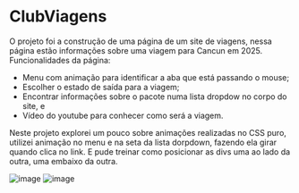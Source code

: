 # ClubViagens

O projeto foi a construção de uma página de um site de viagens, nessa página estão informações sobre uma viagem para Cancun em 2025.
Funcionalidades da página: 
- Menu com animação para identificar a aba que está passando o mouse;
- Escolher o estado de saída para a viagem;
- Encontrar informações sobre o pacote numa lista dropdow no corpo do site, e
- Vídeo do youtube para conhecer como será a viagem.

Neste projeto explorei um pouco sobre animações realizadas no CSS puro, utilizei animação no menu e na seta da lista dorpdown, fazendo ela girar quando clica no link. E pude treinar como posicionar as divs uma ao lado da outra, uma embaixo da outra.

![image](https://user-images.githubusercontent.com/14354417/212584531-e39c981b-7c77-42a5-b9a8-ef4e28fbcafa.png)
![image](https://user-images.githubusercontent.com/14354417/212584351-cc66af08-573d-46c3-9ce6-80ede3316969.png)
